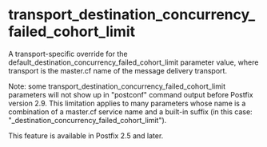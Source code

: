 # transport_destination_concurrency_failed_cohort_limit 

 A transport-specific override for the
default_destination_concurrency_failed_cohort_limit parameter value,
where transport is the master.cf name of the message delivery
transport. 

 Note: some transport_destination_concurrency_failed_cohort_limit
parameters will not show up in "postconf" command output before
Postfix version 2.9.  This limitation applies to many parameters
whose name is a combination of a master.cf service name and a
built-in suffix (in this case:
"_destination_concurrency_failed_cohort_limit"). 

 This feature is available in Postfix 2.5 and later. 


